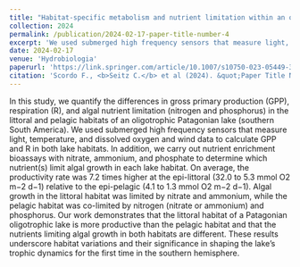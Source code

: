 ```yaml
---
title: "Habitat-specific metabolism and nutrient limitation within an oligotrophic Patagonian Lake"
collection: 2024
permalink: /publication/2024-02-17-paper-title-number-4
excerpt: 'We used submerged high frequency sensors that measure light, temperature, and dissolved oxygen and wind data to calculate GPP and R in both lake habitats. In addition, we carry out nutrient enrichment bioassays with nitrate, ammonium, and phosphate to determine which nutrient(s) limit algal growth in each lake habitat'
date: 2024-02-17
venue: 'Hydrobiologia'
paperurl: 'https://link.springer.com/article/10.1007/s10750-023-05449-3'
citation: 'Scordo F., <b>Seitz C.</b> et al (2024). &quot;Paper Title Number 3.&quot; <i> Hydrobiologia </i>. 1(3).'
---
```


In this study, we quantify the differences in gross primary production (GPP), respiration (R), and algal nutrient limitation (nitrogen and phosphorus) in the littoral and pelagic habitats of an oligotrophic Patagonian lake (southern South America). We used submerged high frequency sensors that measure light, temperature, and dissolved oxygen and wind data to calculate GPP and R in both lake habitats. In addition, we carry out nutrient enrichment bioassays with nitrate, ammonium, and phosphate to determine which nutrient(s) limit algal growth in each lake habitat. On average, the productivity rate was 7.2 times higher at the epi-littoral (32.0 to 5.3 mmol O2 m−2 d−1) relative to the epi-pelagic (4.1 to 1.3 mmol O2 m−2 d−1). Algal growth in the littoral habitat was limited by nitrate and ammonium, while the pelagic habitat was co-limited by nitrogen (nitrate or ammonium) and phosphorus. Our work demonstrates that the littoral habitat of a Patagonian oligotrophic lake is more productive than the pelagic habitat and that the nutrients limiting algal growth in both habitats are different. These results underscore habitat variations and their significance in shaping the lake’s trophic dynamics for the first time in the southern hemisphere.
